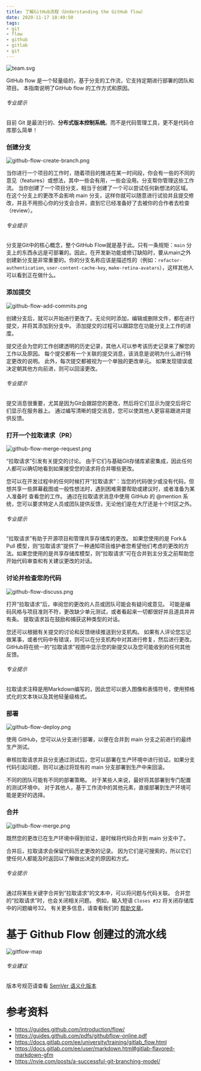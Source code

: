 ```yaml
---
title: 了解GitHub流程（Understanding the GitHub flow）
date: 2020-11-17 18:49:50
tags:
- git
- flow
- github
- gitlab
- git
---
```


![team.svg](images/team.svg)

GitHub flow 是一个轻量级的，基于分支的工作流，它支持定期进行部署的团队和项目。 本指南说明了GitHub flow 的工作方式和原因。

###### 专业提示

目前 Git 是最流行的、**分布式版本控制系统**。而不是代码管理工具，更不是代码仓库那么简单！



### 创建分支

![github-flow-create-branch.png](images/github-flow-create-branch.png)

当你进行一个项目的工作时，随着项目的推进在某一时间段，你会有一些的不同的意见（features）或想法，其中一些会有用，一些会没用。分支帮你管理这些工作流。  当你创建了一个项目分支，相当于创建了一个可以尝试任何新想法的区域。在这个分支上的更改不会影响 main 分支，这样你就可以随意进行试验并且提交修改，并且不用担心你的分支会合并，直到它已经准备好了去被你的合作者去检查（review）。

###### 专业提示

分支是Git中的核心概念，整个GitHub Flow就是基于此。只有一条规矩：`main` 分支上的东西永远是可部署的。因此，在开发新功能或修订缺陷时，要从main之外创建新分支是非常重要的。你的分支名称应该是描述性的（例如：`refactor-authentication`, `user-content-cache-key`, `make-retina-avatars`），这样其他人可以看到正在做什么。

### 添加提交

![github-flow-add-commits.png](images/github-flow-add-commits.png)

创建分支后，就可以开始进行更改了。无论何时添加，编辑或删除文件，都在进行提交，并将其添加到分支中。 添加提交的过程可以跟踪您在功能分支上工作的进度。

提交还会为您的工作创建透明的历史记录，其他人可以参考该历史记录来了解您的工作以及原因。 每个提交都有一个关联的提交消息，该消息是说明为什么进行特定更改的说明。 此外，每次提交都被视为一个单独的更改单元。 如果发现错误或决定朝其他方向前进，则可以回滚更改。

###### 专业提示

提交消息很重要，尤其是因为Git会跟踪您的更改，然后将它们显示为提交后将它们显示在服务器上。 通过编写清晰的提交消息，您可以使其他人更容易跟进并提供反馈。

### 打开一个拉取请求（PR）

![github-flow-merge-request.png](images/github-flow-merge-request.png)

“拉取请求”引发有关提交的讨论。 由于它们与基础Git存储库紧密集成，因此任何人都可以确切地看到如果接受您的请求将合并哪些更改。

您可以在开发过程中的任何时候打开“拉取请求”：当您的代码很少或没有代码，但想共享一些屏幕截图或一般性想法时，遇到困难需要帮助或建议时，或者准备为某人准备时 查看您的工作。 通过在拉取请求消息中使用 GitHub 的 @mention 系统，您可以要求特定人员或团队提供反馈，无论他们是在大厅还是十个时区之外。

###### 专业提示

“拉取请求”有助于开源项目和管理共享存储库的更改。 如果您使用的是 Fork＆Pull 模型，则“拉取请求”提供了一种通知项目维护者您希望他们考虑的更改的方法。如果您使用的是共享存储库模型，则“拉取请求”可在合并到主分支之前帮助您开始代码审查和有关建议更改的对话。

### 讨论并检查您的代码

![github-flow-discuss.png](images/github-flow-discuss.png)

打开“拉取请求”后，审阅您的更改的人员或团队可能会有疑问或意见。 可能是编码风格与项目准则不符，更改缺少单元测试，或者看起来一切都很好并且道具井井有条。 提取请求旨在鼓励和捕获这种类型的对话。

您还可以根据有关提交的讨论和反馈继续推送到分支机构。 如果有人评论您忘记做某事，或者代码中有错误，则可以在分支机构中对其进行修复，然后进行更改。 GitHub将在统一的“拉取请求”视图中显示您的新提交以及您可能收到的任何其他反馈。

###### 专业提示

拉取请求注释是用Markdown编写的，因此您可以嵌入图像和表情符号，使用预格式化的文本块以及其他轻量级格式。

### 部署

![github-flow-deploy.png](images/github-flow-deploy.png)

使用 GitHub，您可以从分支进行部署，以便在合并到 main 分支之前进行的最终生产测试。

审核拉取请求并且分支通过测试后，您可以部署在生产环境中进行验证。如果分支代码引起问题，则可以通过将现有的 main 分支部署到生产中来回滚。

不同的团队可能有不同的部署策略。 对于某些人来说，最好将其部署到专门配置的测试环境中。 对于其他人，基于工作流中的其他元素，直接部署到生产环境可能是更好的选择。

### 合并

![github-flow-merge.png](images/github-flow-merge.png)

既然您的更改已在生产环境中得到验证，是时候将代码合并到 main 分支中了。

合并后，拉取请求会保留代码历史更改的记录。 因为它们是可搜索的，所以它们使任何人都能及时返回以了解做出决定的原因和方式。

###### 专业提示

通过将某些关键字合并到“拉取请求”的文本中，可以将问题与代码关联。 合并您的“拉取请求”时，也会关闭相关问题。 例如，输入短语 `Closes #32` 将关闭存储库中的问题编号32。 有关更多信息，请查看我们的 [帮助文章](https://help.github.com/articles/closing-issues-via-commit-messages)。

# 基于 Github Flow 创建过的流水线

![gitflow-map](images/git-flow-map.png)

###### 专业建议

版本号规范请查看 [SemVer 语义化版本](https://semver.org/lang/zh-CN/)

# 参考资料

- https://guides.github.com/introduction/flow/
- https://guides.github.com/pdfs/githubflow-online.pdf
- https://docs.gitlab.com/ee/university/training/gitlab_flow.html
- https://docs.gitlab.com/ee/user/markdown.html#gitlab-flavored-markdown-gfm
- https://nvie.com/posts/a-successful-git-branching-model/